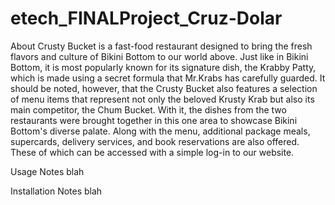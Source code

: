 # etech_FINALProject_Cruz-Dolar

About 
    Crusty Bucket is a fast-food restaurant designed to bring the fresh flavors and culture of Bikini Bottom to our world above. Just like in Bikini Bottom, it is most popularly known for its signature dish, the Krabby Patty, which is made using a secret formula that Mr.Krabs has carefully guarded. It should be noted, however, that the Crusty Bucket also features a selection of menu items that represent not only the beloved Krusty Krab but also its main competitor, the Chum Bucket. With it, the dishes from the two restaurants were brought together in this one area to showcase Bikini Bottom's diverse palate. Along with the menu, additional package meals, supercards, delivery services, and book reservations are also offered. These of which can be accessed with a simple log-in to our website.
    
Usage Notes
    blah

Installation Notes
    blah